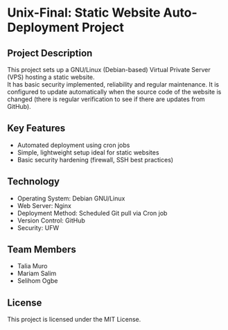 # Unix-Final: Static Website Auto-Deployment Project
## Project Description 
This project sets up a GNU/Linux (Debian-based) Virtual Private Server (VPS) hosting a static website.   
It has basic security implemented, reliability and regular maintenance.
It is configured to update automatically when the source code of the website is changed (there is regular verification to see if there are updates from GitHub).   

## Key Features 
- Automated deployment using cron jobs 
- Simple, lightweight setup ideal for static websites
- Basic security hardening (firewall, SSH best practices)
    
## Technology
- Operating System: Debian GNU/Linux 
- Web Server: Nginx 
- Deployment Method: Scheduled Git pull via Cron job 
- Version Control: GitHub
- Security: UFW
    
## Team Members 
+ Talia Muro
+ Mariam Salim
+ Selihom Ogbe
    
## License 
This project is licensed under the MIT License. 
